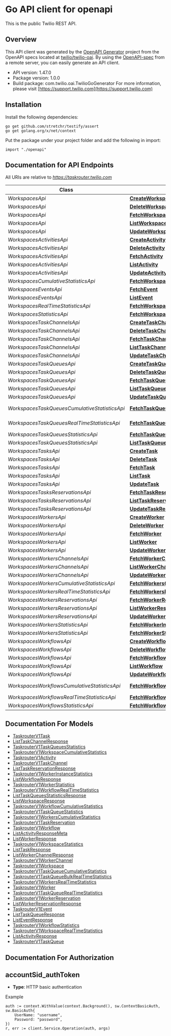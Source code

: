 # Go API client for openapi

This is the public Twilio REST API.

## Overview
This API client was generated by the [OpenAPI Generator](https://openapi-generator.tech) project from the OpenAPI specs located at [twilio/twilio-oai](https://github.com/twilio/twilio-oai/tree/main/spec).  By using the [OpenAPI-spec](https://www.openapis.org/) from a remote server, you can easily generate an API client.

- API version: 1.47.0
- Package version: 1.0.0
- Build package: com.twilio.oai.TwilioGoGenerator
For more information, please visit [https://support.twilio.com](https://support.twilio.com)

## Installation

Install the following dependencies:

```shell
go get github.com/stretchr/testify/assert
go get golang.org/x/net/context
```

Put the package under your project folder and add the following in import:

```golang
import "./openapi"
```

## Documentation for API Endpoints

All URIs are relative to *https://taskrouter.twilio.com*

Class | Method | HTTP request | Description
------------ | ------------- | ------------- | -------------
*WorkspacesApi* | [**CreateWorkspace**](docs/WorkspacesApi.md#createworkspace) | **Post** /v1/Workspaces | 
*WorkspacesApi* | [**DeleteWorkspace**](docs/WorkspacesApi.md#deleteworkspace) | **Delete** /v1/Workspaces/{Sid} | 
*WorkspacesApi* | [**FetchWorkspace**](docs/WorkspacesApi.md#fetchworkspace) | **Get** /v1/Workspaces/{Sid} | 
*WorkspacesApi* | [**ListWorkspace**](docs/WorkspacesApi.md#listworkspace) | **Get** /v1/Workspaces | 
*WorkspacesApi* | [**UpdateWorkspace**](docs/WorkspacesApi.md#updateworkspace) | **Post** /v1/Workspaces/{Sid} | 
*WorkspacesActivitiesApi* | [**CreateActivity**](docs/WorkspacesActivitiesApi.md#createactivity) | **Post** /v1/Workspaces/{WorkspaceSid}/Activities | 
*WorkspacesActivitiesApi* | [**DeleteActivity**](docs/WorkspacesActivitiesApi.md#deleteactivity) | **Delete** /v1/Workspaces/{WorkspaceSid}/Activities/{Sid} | 
*WorkspacesActivitiesApi* | [**FetchActivity**](docs/WorkspacesActivitiesApi.md#fetchactivity) | **Get** /v1/Workspaces/{WorkspaceSid}/Activities/{Sid} | 
*WorkspacesActivitiesApi* | [**ListActivity**](docs/WorkspacesActivitiesApi.md#listactivity) | **Get** /v1/Workspaces/{WorkspaceSid}/Activities | 
*WorkspacesActivitiesApi* | [**UpdateActivity**](docs/WorkspacesActivitiesApi.md#updateactivity) | **Post** /v1/Workspaces/{WorkspaceSid}/Activities/{Sid} | 
*WorkspacesCumulativeStatisticsApi* | [**FetchWorkspaceCumulativeStatistics**](docs/WorkspacesCumulativeStatisticsApi.md#fetchworkspacecumulativestatistics) | **Get** /v1/Workspaces/{WorkspaceSid}/CumulativeStatistics | 
*WorkspacesEventsApi* | [**FetchEvent**](docs/WorkspacesEventsApi.md#fetchevent) | **Get** /v1/Workspaces/{WorkspaceSid}/Events/{Sid} | 
*WorkspacesEventsApi* | [**ListEvent**](docs/WorkspacesEventsApi.md#listevent) | **Get** /v1/Workspaces/{WorkspaceSid}/Events | 
*WorkspacesRealTimeStatisticsApi* | [**FetchWorkspaceRealTimeStatistics**](docs/WorkspacesRealTimeStatisticsApi.md#fetchworkspacerealtimestatistics) | **Get** /v1/Workspaces/{WorkspaceSid}/RealTimeStatistics | 
*WorkspacesStatisticsApi* | [**FetchWorkspaceStatistics**](docs/WorkspacesStatisticsApi.md#fetchworkspacestatistics) | **Get** /v1/Workspaces/{WorkspaceSid}/Statistics | 
*WorkspacesTaskChannelsApi* | [**CreateTaskChannel**](docs/WorkspacesTaskChannelsApi.md#createtaskchannel) | **Post** /v1/Workspaces/{WorkspaceSid}/TaskChannels | 
*WorkspacesTaskChannelsApi* | [**DeleteTaskChannel**](docs/WorkspacesTaskChannelsApi.md#deletetaskchannel) | **Delete** /v1/Workspaces/{WorkspaceSid}/TaskChannels/{Sid} | 
*WorkspacesTaskChannelsApi* | [**FetchTaskChannel**](docs/WorkspacesTaskChannelsApi.md#fetchtaskchannel) | **Get** /v1/Workspaces/{WorkspaceSid}/TaskChannels/{Sid} | 
*WorkspacesTaskChannelsApi* | [**ListTaskChannel**](docs/WorkspacesTaskChannelsApi.md#listtaskchannel) | **Get** /v1/Workspaces/{WorkspaceSid}/TaskChannels | 
*WorkspacesTaskChannelsApi* | [**UpdateTaskChannel**](docs/WorkspacesTaskChannelsApi.md#updatetaskchannel) | **Post** /v1/Workspaces/{WorkspaceSid}/TaskChannels/{Sid} | 
*WorkspacesTaskQueuesApi* | [**CreateTaskQueue**](docs/WorkspacesTaskQueuesApi.md#createtaskqueue) | **Post** /v1/Workspaces/{WorkspaceSid}/TaskQueues | 
*WorkspacesTaskQueuesApi* | [**DeleteTaskQueue**](docs/WorkspacesTaskQueuesApi.md#deletetaskqueue) | **Delete** /v1/Workspaces/{WorkspaceSid}/TaskQueues/{Sid} | 
*WorkspacesTaskQueuesApi* | [**FetchTaskQueue**](docs/WorkspacesTaskQueuesApi.md#fetchtaskqueue) | **Get** /v1/Workspaces/{WorkspaceSid}/TaskQueues/{Sid} | 
*WorkspacesTaskQueuesApi* | [**ListTaskQueue**](docs/WorkspacesTaskQueuesApi.md#listtaskqueue) | **Get** /v1/Workspaces/{WorkspaceSid}/TaskQueues | 
*WorkspacesTaskQueuesApi* | [**UpdateTaskQueue**](docs/WorkspacesTaskQueuesApi.md#updatetaskqueue) | **Post** /v1/Workspaces/{WorkspaceSid}/TaskQueues/{Sid} | 
*WorkspacesTaskQueuesCumulativeStatisticsApi* | [**FetchTaskQueueCumulativeStatistics**](docs/WorkspacesTaskQueuesCumulativeStatisticsApi.md#fetchtaskqueuecumulativestatistics) | **Get** /v1/Workspaces/{WorkspaceSid}/TaskQueues/{TaskQueueSid}/CumulativeStatistics | 
*WorkspacesTaskQueuesRealTimeStatisticsApi* | [**FetchTaskQueueRealTimeStatistics**](docs/WorkspacesTaskQueuesRealTimeStatisticsApi.md#fetchtaskqueuerealtimestatistics) | **Get** /v1/Workspaces/{WorkspaceSid}/TaskQueues/{TaskQueueSid}/RealTimeStatistics | 
*WorkspacesTaskQueuesStatisticsApi* | [**FetchTaskQueueStatistics**](docs/WorkspacesTaskQueuesStatisticsApi.md#fetchtaskqueuestatistics) | **Get** /v1/Workspaces/{WorkspaceSid}/TaskQueues/{TaskQueueSid}/Statistics | 
*WorkspacesTaskQueuesStatisticsApi* | [**ListTaskQueuesStatistics**](docs/WorkspacesTaskQueuesStatisticsApi.md#listtaskqueuesstatistics) | **Get** /v1/Workspaces/{WorkspaceSid}/TaskQueues/Statistics | 
*WorkspacesTasksApi* | [**CreateTask**](docs/WorkspacesTasksApi.md#createtask) | **Post** /v1/Workspaces/{WorkspaceSid}/Tasks | 
*WorkspacesTasksApi* | [**DeleteTask**](docs/WorkspacesTasksApi.md#deletetask) | **Delete** /v1/Workspaces/{WorkspaceSid}/Tasks/{Sid} | 
*WorkspacesTasksApi* | [**FetchTask**](docs/WorkspacesTasksApi.md#fetchtask) | **Get** /v1/Workspaces/{WorkspaceSid}/Tasks/{Sid} | 
*WorkspacesTasksApi* | [**ListTask**](docs/WorkspacesTasksApi.md#listtask) | **Get** /v1/Workspaces/{WorkspaceSid}/Tasks | 
*WorkspacesTasksApi* | [**UpdateTask**](docs/WorkspacesTasksApi.md#updatetask) | **Post** /v1/Workspaces/{WorkspaceSid}/Tasks/{Sid} | 
*WorkspacesTasksReservationsApi* | [**FetchTaskReservation**](docs/WorkspacesTasksReservationsApi.md#fetchtaskreservation) | **Get** /v1/Workspaces/{WorkspaceSid}/Tasks/{TaskSid}/Reservations/{Sid} | 
*WorkspacesTasksReservationsApi* | [**ListTaskReservation**](docs/WorkspacesTasksReservationsApi.md#listtaskreservation) | **Get** /v1/Workspaces/{WorkspaceSid}/Tasks/{TaskSid}/Reservations | 
*WorkspacesTasksReservationsApi* | [**UpdateTaskReservation**](docs/WorkspacesTasksReservationsApi.md#updatetaskreservation) | **Post** /v1/Workspaces/{WorkspaceSid}/Tasks/{TaskSid}/Reservations/{Sid} | 
*WorkspacesWorkersApi* | [**CreateWorker**](docs/WorkspacesWorkersApi.md#createworker) | **Post** /v1/Workspaces/{WorkspaceSid}/Workers | 
*WorkspacesWorkersApi* | [**DeleteWorker**](docs/WorkspacesWorkersApi.md#deleteworker) | **Delete** /v1/Workspaces/{WorkspaceSid}/Workers/{Sid} | 
*WorkspacesWorkersApi* | [**FetchWorker**](docs/WorkspacesWorkersApi.md#fetchworker) | **Get** /v1/Workspaces/{WorkspaceSid}/Workers/{Sid} | 
*WorkspacesWorkersApi* | [**ListWorker**](docs/WorkspacesWorkersApi.md#listworker) | **Get** /v1/Workspaces/{WorkspaceSid}/Workers | 
*WorkspacesWorkersApi* | [**UpdateWorker**](docs/WorkspacesWorkersApi.md#updateworker) | **Post** /v1/Workspaces/{WorkspaceSid}/Workers/{Sid} | 
*WorkspacesWorkersChannelsApi* | [**FetchWorkerChannel**](docs/WorkspacesWorkersChannelsApi.md#fetchworkerchannel) | **Get** /v1/Workspaces/{WorkspaceSid}/Workers/{WorkerSid}/Channels/{Sid} | 
*WorkspacesWorkersChannelsApi* | [**ListWorkerChannel**](docs/WorkspacesWorkersChannelsApi.md#listworkerchannel) | **Get** /v1/Workspaces/{WorkspaceSid}/Workers/{WorkerSid}/Channels | 
*WorkspacesWorkersChannelsApi* | [**UpdateWorkerChannel**](docs/WorkspacesWorkersChannelsApi.md#updateworkerchannel) | **Post** /v1/Workspaces/{WorkspaceSid}/Workers/{WorkerSid}/Channels/{Sid} | 
*WorkspacesWorkersCumulativeStatisticsApi* | [**FetchWorkersCumulativeStatistics**](docs/WorkspacesWorkersCumulativeStatisticsApi.md#fetchworkerscumulativestatistics) | **Get** /v1/Workspaces/{WorkspaceSid}/Workers/CumulativeStatistics | 
*WorkspacesWorkersRealTimeStatisticsApi* | [**FetchWorkersRealTimeStatistics**](docs/WorkspacesWorkersRealTimeStatisticsApi.md#fetchworkersrealtimestatistics) | **Get** /v1/Workspaces/{WorkspaceSid}/Workers/RealTimeStatistics | 
*WorkspacesWorkersReservationsApi* | [**FetchWorkerReservation**](docs/WorkspacesWorkersReservationsApi.md#fetchworkerreservation) | **Get** /v1/Workspaces/{WorkspaceSid}/Workers/{WorkerSid}/Reservations/{Sid} | 
*WorkspacesWorkersReservationsApi* | [**ListWorkerReservation**](docs/WorkspacesWorkersReservationsApi.md#listworkerreservation) | **Get** /v1/Workspaces/{WorkspaceSid}/Workers/{WorkerSid}/Reservations | 
*WorkspacesWorkersReservationsApi* | [**UpdateWorkerReservation**](docs/WorkspacesWorkersReservationsApi.md#updateworkerreservation) | **Post** /v1/Workspaces/{WorkspaceSid}/Workers/{WorkerSid}/Reservations/{Sid} | 
*WorkspacesWorkersStatisticsApi* | [**FetchWorkerInstanceStatistics**](docs/WorkspacesWorkersStatisticsApi.md#fetchworkerinstancestatistics) | **Get** /v1/Workspaces/{WorkspaceSid}/Workers/{WorkerSid}/Statistics | 
*WorkspacesWorkersStatisticsApi* | [**FetchWorkerStatistics**](docs/WorkspacesWorkersStatisticsApi.md#fetchworkerstatistics) | **Get** /v1/Workspaces/{WorkspaceSid}/Workers/Statistics | 
*WorkspacesWorkflowsApi* | [**CreateWorkflow**](docs/WorkspacesWorkflowsApi.md#createworkflow) | **Post** /v1/Workspaces/{WorkspaceSid}/Workflows | 
*WorkspacesWorkflowsApi* | [**DeleteWorkflow**](docs/WorkspacesWorkflowsApi.md#deleteworkflow) | **Delete** /v1/Workspaces/{WorkspaceSid}/Workflows/{Sid} | 
*WorkspacesWorkflowsApi* | [**FetchWorkflow**](docs/WorkspacesWorkflowsApi.md#fetchworkflow) | **Get** /v1/Workspaces/{WorkspaceSid}/Workflows/{Sid} | 
*WorkspacesWorkflowsApi* | [**ListWorkflow**](docs/WorkspacesWorkflowsApi.md#listworkflow) | **Get** /v1/Workspaces/{WorkspaceSid}/Workflows | 
*WorkspacesWorkflowsApi* | [**UpdateWorkflow**](docs/WorkspacesWorkflowsApi.md#updateworkflow) | **Post** /v1/Workspaces/{WorkspaceSid}/Workflows/{Sid} | 
*WorkspacesWorkflowsCumulativeStatisticsApi* | [**FetchWorkflowCumulativeStatistics**](docs/WorkspacesWorkflowsCumulativeStatisticsApi.md#fetchworkflowcumulativestatistics) | **Get** /v1/Workspaces/{WorkspaceSid}/Workflows/{WorkflowSid}/CumulativeStatistics | 
*WorkspacesWorkflowsRealTimeStatisticsApi* | [**FetchWorkflowRealTimeStatistics**](docs/WorkspacesWorkflowsRealTimeStatisticsApi.md#fetchworkflowrealtimestatistics) | **Get** /v1/Workspaces/{WorkspaceSid}/Workflows/{WorkflowSid}/RealTimeStatistics | 
*WorkspacesWorkflowsStatisticsApi* | [**FetchWorkflowStatistics**](docs/WorkspacesWorkflowsStatisticsApi.md#fetchworkflowstatistics) | **Get** /v1/Workspaces/{WorkspaceSid}/Workflows/{WorkflowSid}/Statistics | 


## Documentation For Models

 - [TaskrouterV1Task](docs/TaskrouterV1Task.md)
 - [ListTaskChannelResponse](docs/ListTaskChannelResponse.md)
 - [TaskrouterV1TaskQueuesStatistics](docs/TaskrouterV1TaskQueuesStatistics.md)
 - [TaskrouterV1WorkspaceCumulativeStatistics](docs/TaskrouterV1WorkspaceCumulativeStatistics.md)
 - [TaskrouterV1Activity](docs/TaskrouterV1Activity.md)
 - [TaskrouterV1TaskChannel](docs/TaskrouterV1TaskChannel.md)
 - [ListTaskReservationResponse](docs/ListTaskReservationResponse.md)
 - [TaskrouterV1WorkerInstanceStatistics](docs/TaskrouterV1WorkerInstanceStatistics.md)
 - [ListWorkflowResponse](docs/ListWorkflowResponse.md)
 - [TaskrouterV1WorkerStatistics](docs/TaskrouterV1WorkerStatistics.md)
 - [TaskrouterV1WorkflowRealTimeStatistics](docs/TaskrouterV1WorkflowRealTimeStatistics.md)
 - [ListTaskQueuesStatisticsResponse](docs/ListTaskQueuesStatisticsResponse.md)
 - [ListWorkspaceResponse](docs/ListWorkspaceResponse.md)
 - [TaskrouterV1WorkflowCumulativeStatistics](docs/TaskrouterV1WorkflowCumulativeStatistics.md)
 - [TaskrouterV1TaskQueueStatistics](docs/TaskrouterV1TaskQueueStatistics.md)
 - [TaskrouterV1WorkersCumulativeStatistics](docs/TaskrouterV1WorkersCumulativeStatistics.md)
 - [TaskrouterV1TaskReservation](docs/TaskrouterV1TaskReservation.md)
 - [TaskrouterV1Workflow](docs/TaskrouterV1Workflow.md)
 - [ListActivityResponseMeta](docs/ListActivityResponseMeta.md)
 - [ListWorkerResponse](docs/ListWorkerResponse.md)
 - [TaskrouterV1WorkspaceStatistics](docs/TaskrouterV1WorkspaceStatistics.md)
 - [ListTaskResponse](docs/ListTaskResponse.md)
 - [ListWorkerChannelResponse](docs/ListWorkerChannelResponse.md)
 - [TaskrouterV1WorkerChannel](docs/TaskrouterV1WorkerChannel.md)
 - [TaskrouterV1Workspace](docs/TaskrouterV1Workspace.md)
 - [TaskrouterV1TaskQueueCumulativeStatistics](docs/TaskrouterV1TaskQueueCumulativeStatistics.md)
 - [TaskrouterV1TaskQueueBulkRealTimeStatistics](docs/TaskrouterV1TaskQueueBulkRealTimeStatistics.md)
 - [TaskrouterV1WorkersRealTimeStatistics](docs/TaskrouterV1WorkersRealTimeStatistics.md)
 - [TaskrouterV1Worker](docs/TaskrouterV1Worker.md)
 - [TaskrouterV1TaskQueueRealTimeStatistics](docs/TaskrouterV1TaskQueueRealTimeStatistics.md)
 - [TaskrouterV1WorkerReservation](docs/TaskrouterV1WorkerReservation.md)
 - [ListWorkerReservationResponse](docs/ListWorkerReservationResponse.md)
 - [TaskrouterV1Event](docs/TaskrouterV1Event.md)
 - [ListTaskQueueResponse](docs/ListTaskQueueResponse.md)
 - [ListEventResponse](docs/ListEventResponse.md)
 - [TaskrouterV1WorkflowStatistics](docs/TaskrouterV1WorkflowStatistics.md)
 - [TaskrouterV1WorkspaceRealTimeStatistics](docs/TaskrouterV1WorkspaceRealTimeStatistics.md)
 - [ListActivityResponse](docs/ListActivityResponse.md)
 - [TaskrouterV1TaskQueue](docs/TaskrouterV1TaskQueue.md)


## Documentation For Authorization



## accountSid_authToken

- **Type**: HTTP basic authentication

Example

```golang
auth := context.WithValue(context.Background(), sw.ContextBasicAuth, sw.BasicAuth{
    UserName: "username",
    Password: "password",
})
r, err := client.Service.Operation(auth, args)
```


